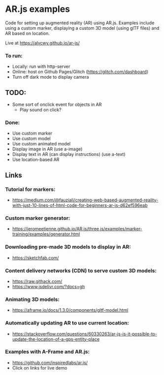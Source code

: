 # AR.js examples

Code for setting up augmented reality (AR) using AR.js. Examples include using a custom marker, displaying a custom 3D model (using glTF files) and AR based on location.

Live at https://alvcwy.github.io/ar-js/

### To run:
- Locally: run with http-server
- Online: host on Github Pages/Glitch (https://glitch.com/dashboard)
- Turn off dark mode to display camera

## TODO:
- Some sort of onclick event for objects in AR
    - Play sound on click?


### Done:
- Use custom marker
- Use custom model
- Use custom animated model
- Display image in AR (use a-image)
- Display text in AR (can display instructions) (use a-text)
- Use location-based AR


## Links
### Tutorial for markers:
- https://medium.com/@fauziali/creating-web-based-augmented-reality-with-just-10-lines-of-html-code-for-beginners-ar-js-d62ef596eab

### Custom marker generator:
- https://jeromeetienne.github.io/AR.js/three.js/examples/marker-training/examples/generator.html

### Downloading pre-made 3D models to display in AR:
- https://sketchfab.com/

### Content delivery networks (CDN) to serve custom 3D models:
- https://raw.githack.com/
- https://www.jsdelivr.com/?docs=gh 

### Animating 3D models:
- https://aframe.io/docs/1.3.0/components/gltf-model.html

### Automatically updating AR to use current location:
- https://stackoverflow.com/questions/60330263/ar-js-is-it-possible-to-update-the-location-of-a-gps-entity-place

### Examples with A-Frame and AR.js:
- https://github.com/inspiredlabs/ar.js/
- Click on links for live demo